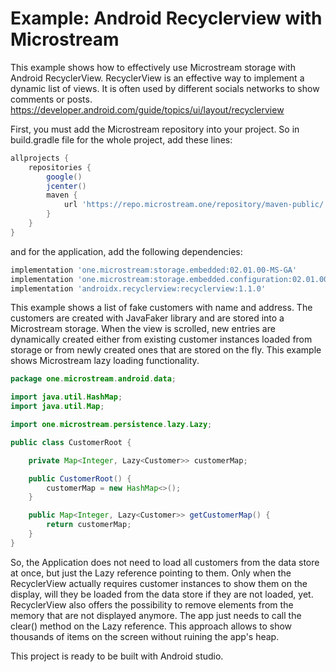 # Example: Android Recyclerview with Microstream

This example shows how to effectively use Microstream storage with Android RecyclerView. RecyclerView is an effective way to implement a dynamic list of views. 
It is often used by different socials networks to show comments or posts. 
https://developer.android.com/guide/topics/ui/layout/recyclerview

First, you must add the Microstream repository into your project. So in build.gradle file for the whole project, add these lines:
```gradle
allprojects {
    repositories {
        google()
        jcenter()
        maven {
            url 'https://repo.microstream.one/repository/maven-public/'
        }
    }
}
```
and for the application, add the following dependencies:
```gradle
implementation 'one.microstream:storage.embedded:02.01.00-MS-GA'
implementation 'one.microstream:storage.embedded.configuration:02.01.00-MS-GA'
implementation 'androidx.recyclerview:recyclerview:1.1.0'
```

This example shows a list of fake customers with name and address. 
The customers are created with JavaFaker library and are stored into a Microstream storage. 
When the view is scrolled, new entries are dynamically created either from existing customer instances loaded from storage or from 
newly created ones that are stored on the fly. This example shows Microstream lazy loading functionality.

```java
package one.microstream.android.data;

import java.util.HashMap;
import java.util.Map;

import one.microstream.persistence.lazy.Lazy;

public class CustomerRoot {

    private Map<Integer, Lazy<Customer>> customerMap;

    public CustomerRoot() {
        customerMap = new HashMap<>();
    }

    public Map<Integer, Lazy<Customer>> getCustomerMap() {
        return customerMap;
    }
}
```
So, the Application does not need to load all customers from the data store at once, but just the Lazy reference pointing to them. Only when the RecyclerView actually requires customer instances to show them on the display, will they be loaded from the data store if they are not loaded, yet.
RecyclerView also offers the possibility to remove elements from the memory that are not displayed anymore. 
The app just needs to call the clear() method on the Lazy reference.
This approach allows to show thousands of items on the screen without ruining the app's heap.

This project is ready to be built with Android studio.

